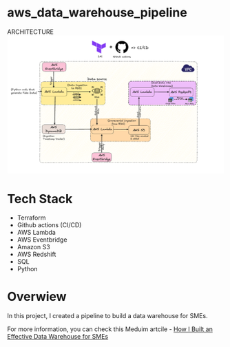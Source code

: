 # aws_data_warehouse_pipeline

ARCHITECTURE
![Pipeline Architecture](images/architecture.png)

# Tech Stack
- Terraform 
- Github actions (CI/CD)
- AWS Lambda
- AWS Eventbridge
- Amazon S3
- AWS Redshift
- SQL
- Python

# Overwiew

In this project, I created a pipeline to build a data warehouse for SMEs. 

For more information, you can check this Meduim artcile
    - [How I Built an Effective Data Warehouse for SMEs](https://medium.com/data-engineer-things/how-i-built-an-effective-data-warehouse-for-smes-0fbc3272e0de)